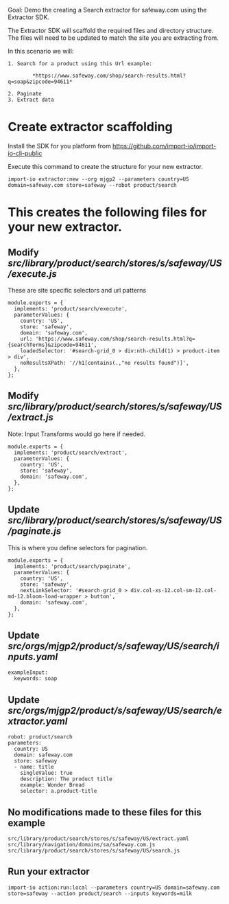 Goal: Demo the creating a Search extractor for safeway.com using the Extractor SDK.

The Extractor SDK will scaffold the required files and directory structure. 
The files will need to  be updated to match the site you are extracting from.  

In this scenario we will:

    1. Search for a product using this Url example:

            *https://www.safeway.com/shop/search-results.html?q=soap&zipcode=94611*
    
    2. Paginate
    3. Extract data 

# Create extractor scaffolding
Install the SDK for you platform from https://github.com/import-io/import-io-cli-public

Execute this command to create the structure for your new extractor.

```
import-io extractor:new --org mjgp2 --parameters country=US domain=safeway.com store=safeway --robot product/search
```


# This creates the following files for your new extractor.


## Modify *src/library/product/search/stores/s/safeway/US/execute.js*
These are site specific selectors and url patterns
```
module.exports = {
  implements: 'product/search/execute',
  parameterValues: {
    country: 'US',
    store: 'safeway',
    domain: 'safeway.com',
    url: 'https://www.safeway.com/shop/search-results.html?q={searchTerms}&zipcode=94611',
    loadedSelector: '#search-grid_0 > div:nth-child(1) > product-item > div',
    noResultsXPath: '//h1[contains(.,"no results found")]',
  },
};
```

## Modify *src/library/product/search/stores/s/safeway/US/extract.js* 
Note: Input Transforms would go here if needed.

```
module.exports = {
  implements: 'product/search/extract',
  parameterValues: {
    country: 'US',
    store: 'safeway',
    domain: 'safeway.com',
  },
};
```

## Update *src/library/product/search/stores/s/safeway/US/paginate.js*
This is where you define selectors for pagination.
```
module.exports = {
  implements: 'product/search/paginate',
  parameterValues: {
    country: 'US',
    store: 'safeway',
    nextLinkSelector: '#search-grid_0 > div.col-xs-12.col-sm-12.col-md-12.bloom-load-wrapper > button',
    domain: 'safeway.com',
  },
};
```

## Update *src/orgs/mjgp2/product/s/safeway/US/search/inputs.yaml*
```
exampleInput:
  keywords: soap
```


## Update *src/orgs/mjgp2/product/s/safeway/US/search/extractor.yaml*
```
robot: product/search
parameters:
  country: US
  domain: safeway.com
  store: safeway
  - name: title
    singleValue: true
    description: The product title
    example: Wonder Bread
    selector: a.product-title

```


## No modifications made to these files for this example
```
src/library/product/search/stores/s/safeway/US/extract.yaml
src/library/navigation/domains/sa/safeway.com.js
src/library/product/search/stores/s/safeway/US/search.js
```

## Run your extractor
```
import-io action:run:local --parameters country=US domain=safeway.com store=safeway --action product/search --inputs keywords=milk
```

